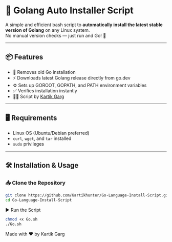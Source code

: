 # 🚀 Golang Auto Installer Script

A simple and efficient bash script to **automatically install the latest stable version of Golang** on any Linux system.  
No manual version checks — just run and Go! 💨

---

## 📦 Features

- 🧹 Removes old Go installation
- ⚡ Downloads latest Golang release directly from go.dev
- ⚙️ Sets up GOROOT, GOPATH, and PATH environment variables
- ✅ Verifies installation instantly
- 🧑‍💻 Script by [Kartik Garg](https://kartikhunter.github.io/)

---

## 🖥️ Requirements

- Linux OS (Ubuntu/Debian preferred)
- `curl`, `wget`, and `tar` installed
- `sudo` privileges

---

## 🛠️ Installation & Usage

### 📥 Clone the Repository

```bash
git clone https://github.com/Kartikhunter/Go-Language-Install-Script.git
cd Go-Language-Install-Script
```
▶️ Run the Script
```bash
chmod +x Go.sh
./Go.sh
```




Made with ❤️ by Kartik Garg
